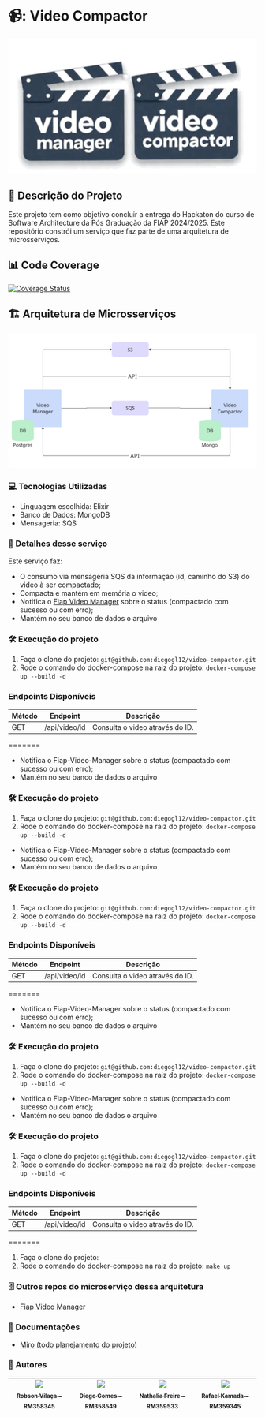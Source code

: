 # 📹: Video Compactor
![VideoManagerCompactor](video.png?raw=true "VideoManagerCompactor")

## :pencil: Descrição do Projeto
<p align="left">Este projeto tem como objetivo concluir a entrega do Hackaton do curso de Software Architecture da Pós Graduação da FIAP 2024/2025.
Este repositório constrói um serviço que faz parte de uma arquitetura de microsserviços.</p>

## 📊 Code Coverage
[![Coverage Status](https://coveralls.io/repos/github/diegogl12/food-order-producao/badge.svg?branch=feat/tests)](https://coveralls.io/github/diegogl12/food-order-producao?branch=feat/tests)

## 🏗️ Arquitetura de Microsserviços
![Arquitetura](arquitetura.png?raw=true "Arquitetura")

### :computer: Tecnologias Utilizadas
- Linguagem escolhida: Elixir
- Banco de Dados: MongoDB
- Mensageria: SQS

### :hammer: Detalhes desse serviço
Este serviço faz: 
 - O consumo via mensageria SQS da informação (id, caminho do S3) do video à ser compactado;
 - Compacta e mantém em memória o video;
 - Notifica o [Fiap Video Manager](https://github.com/RafaelKamada/fiap-video-manager) sobre o status (compactado com sucesso ou com erro);
 - Mantém no seu banco de dados o arquivo

### :hammer_and_wrench: Execução do projeto
1. Faça o clone do projeto: ```git@github.com:diegogl12/video-compactor.git```
2. Rode o comando do docker-compose na raiz do projeto: ```docker-compose up --build -d```


### Endpoints Disponíveis

| Método | Endpoint                                | Descrição                                             |
| ------ | --------------------------------------- | ----------------------------------------------------- |
| GET    | /api/video/id            | Consulta o video através do ID. |
=======
 - Notifica o Fiap-Video-Manager sobre o status (compactado com sucesso ou com erro);
 - Mantém no seu banco de dados o arquivo

### :hammer_and_wrench: Execução do projeto
1. Faça o clone do projeto: ```git@github.com:diegogl12/video-compactor.git```
2. Rode o comando do docker-compose na raiz do projeto: ```docker-compose up --build -d```
 - Notifica o Fiap-Video-Manager sobre o status (compactado com sucesso ou com erro);
 - Mantém no seu banco de dados o arquivo

### :hammer_and_wrench: Execução do projeto
1. Faça o clone do projeto: ```git@github.com:diegogl12/video-compactor.git```
2. Rode o comando do docker-compose na raiz do projeto: ```docker-compose up --build -d```


### Endpoints Disponíveis

| Método | Endpoint                                | Descrição                                             |
| ------ | --------------------------------------- | ----------------------------------------------------- |
| GET    | /api/video/id            | Consulta o video através do ID. |
=======
 - Notifica o Fiap-Video-Manager sobre o status (compactado com sucesso ou com erro);
 - Mantém no seu banco de dados o arquivo

### :hammer_and_wrench: Execução do projeto
1. Faça o clone do projeto: ```git@github.com:diegogl12/video-compactor.git```
2. Rode o comando do docker-compose na raiz do projeto: ```docker-compose up --build -d```
 - Notifica o Fiap-Video-Manager sobre o status (compactado com sucesso ou com erro);
 - Mantém no seu banco de dados o arquivo

### :hammer_and_wrench: Execução do projeto
1. Faça o clone do projeto: ```git@github.com:diegogl12/video-compactor.git```
2. Rode o comando do docker-compose na raiz do projeto: ```docker-compose up --build -d```


### Endpoints Disponíveis

| Método | Endpoint                                | Descrição                                             |
| ------ | --------------------------------------- | ----------------------------------------------------- |
| GET    | /api/video/id            | Consulta o video através do ID. |
=======
1. Faça o clone do projeto: ``` ```
2. Rode o comando do docker-compose na raiz do projeto: ```make up```

### 🗄️ Outros repos do microserviço dessa arquitetura
- [Fiap Video Manager](https://github.com/RafaelKamada/fiap-video-manager)


### :page_with_curl: Documentações
- [Miro (todo planejamento do projeto)](https://miro.com/app/board/uXjVKhyEAME=/)


### :busts_in_silhouette: Autores
| [<img loading="lazy" src="https://avatars.githubusercontent.com/u/96452759?v=4" width=115><br><sub>Robson Vilaça - RM358345</sub>](https://github.com/vilacalima) |  [<img loading="lazy" src="https://avatars.githubusercontent.com/u/16946021?v=4" width=115><br><sub>Diego Gomes - RM358549</sub>](https://github.com/diegogl12) |  [<img loading="lazy" src="https://avatars.githubusercontent.com/u/8690168?v=4" width=115><br><sub>Nathalia Freire - RM359533</sub>](https://github.com/nathaliaifurita) |  [<img loading="lazy" src="https://avatars.githubusercontent.com/u/43392619?v=4" width=115><br><sub>Rafael Kamada - RM359345</sub>](https://github.com/RafaelKamada) |
| :---: | :---: | :---: | :---: |
